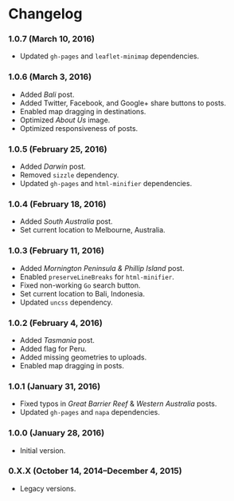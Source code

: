 # Changelog

### 1.0.7 (March 10, 2016)
* Updated `gh-pages` and `leaflet-minimap` dependencies.

### 1.0.6 (March 3, 2016)
* Added *Bali* post.
* Added Twitter, Facebook, and Google+ share buttons to posts.
* Enabled map dragging in destinations.
* Optimized *About Us* image.
* Optimized responsiveness of posts.

### 1.0.5 (February 25, 2016)
* Added *Darwin* post.
* Removed `sizzle` dependency.
* Updated `gh-pages` and `html-minifier` dependencies.

### 1.0.4 (February 18, 2016)
* Added *South Australia* post.
* Set current location to Melbourne, Australia.

### 1.0.3 (February 11, 2016)
* Added *Mornington Peninsula & Phillip Island* post.
* Enabled `preserveLineBreaks` for `html-minifier`.
* Fixed non-working `Go` search button.
* Set current location to Bali, Indonesia.
* Updated `uncss` dependency.

### 1.0.2 (February 4, 2016)
* Added *Tasmania* post.
* Added flag for Peru.
* Added missing geometries to uploads.
* Enabled map dragging in posts.

### 1.0.1 (January 31, 2016)
* Fixed typos in *Great Barrier Reef* & *Western Australia* posts.
* Updated `gh-pages` and `napa` dependencies.

### 1.0.0 (January 28, 2016)
* Initial version.

### 0.X.X (October 14, 2014–December 4, 2015)
* Legacy versions.